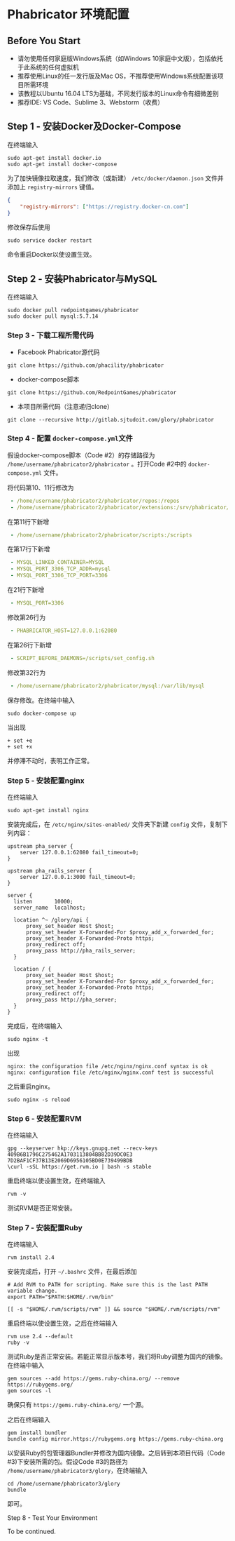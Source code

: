 # Phabricator 环境配置

## Before You Start

* 请勿使用任何家庭版Windows系统（如Windows 10家庭中文版），包括依托于此系统的任何虚拟机
* 推荐使用Linux的任一发行版及Mac OS，不推荐使用Windows系统配置该项目所需环境
* 该教程以Ubuntu 16.04 LTS为基础，不同发行版本的Linux命令有细微差别
* 推荐IDE: VS Code、Sublime 3、Webstorm（收费）

## Step 1 - 安装Docker及Docker-Compose

在终端输入

```
sudo apt-get install docker.io
sudo apt-get install docker-compose
```

为了加快镜像拉取速度，我们修改（或新建） `/etc/docker/daemon.json` 文件并添加上 `registry-mirrors` 键值。

```json
{
    "registry-mirrors": ["https://registry.docker-cn.com"]
}
```

修改保存后使用
```
sudo service docker restart
```

命令重启Docker以使设置生效。

## Step 2 - 安装Phabricator与MySQL

在终端输入

```
sudo docker pull redpointgames/phabricator
sudo docker pull mysql:5.7.14
```

### Step 3 - 下载工程所需代码

* Facebook Phabricator源代码

```
git clone https://github.com/phacility/phabricator
```

* docker-compose脚本

```
git clone https://github.com/RedpointGames/phabricator
```

* 本项目所需代码（注意递归clone）

```
git clone --recursive http://gitlab.sjtudoit.com/glory/phabricator
```

### Step 4 - 配置 `docker-compose.yml`文件

假设docker-compose脚本（Code #2）的存储路径为 `/home/username/phabricator2/phabricator` 。打开Code #2中的 `docker-compose.yml` 文件。

将代码第10、11行修改为

```yml
 - /home/username/phabricator2/phabricator/repos:/repos
 - /home/username/phabricator2/phabricator/extensions:/srv/phabricator/phabricator/src/extensions
```

在第11行下新增

```yml
 - /home/username/phabricator2/phabricator/scripts:/scripts
```

在第17行下新增

```yml
 - MYSQL_LINKED_CONTAINER=MYSQL
 - MYSQL_PORT_3306_TCP_ADDR=mysql
 - MYSQL_PORT_3306_TCP_PORT=3306
```

在21行下新增

```yml
 - MYSQL_PORT=3306
```

修改第26行为

```yml
 - PHABRICATOR_HOST=127.0.0.1:62080
```

在第26行下新增

```yml
 - SCRIPT_BEFORE_DAEMONS=/scripts/set_config.sh
```

修改第32行为

```yml
 - /home/username/phabricator2/phabricator/mysql:/var/lib/mysql
```

保存修改。在终端中输入

```
sudo docker-compose up
```

当出现

```
+ set +e
+ set +x
```

并停滞不动时，表明工作正常。

### Step 5 - 安装配置nginx

在终端输入

```
sudo apt-get install nginx
```

安装完成后，在 `/etc/nginx/sites-enabled/` 文件夹下新建 `config` 文件，复制下列内容：

```
upstream pha_server {
    server 127.0.0.1:62080 fail_timeout=0;
}

upstream pha_rails_server {
    server 127.0.0.1:3000 fail_timeout=0;
}

server {
  listen       10000;
  server_name  localhost;
    
  location ^~ /glory/api {
      proxy_set_header Host $host;
      proxy_set_header X-Forwarded-For $proxy_add_x_forwarded_for;
      proxy_set_header X-Forwarded-Proto https;
      proxy_redirect off;
      proxy_pass http://pha_rails_server;
  }

  location / {
      proxy_set_header Host $host;
      proxy_set_header X-Forwarded-For $proxy_add_x_forwarded_for;
      proxy_set_header X-Forwarded-Proto https;
      proxy_redirect off;
      proxy_pass http://pha_server;
  }
}
```

完成后，在终端输入

```
sudo nginx -t
```

出现

```
nginx: the configuration file /etc/nginx/nginx.conf syntax is ok
nginx: configuration file /etc/nginx/nginx.conf test is successful
```

之后重启nginx。

```
sudo nginx -s reload
```

### Step 6 - 安装配置RVM

在终端输入

```
gpg --keyserver hkp://keys.gnupg.net --recv-keys 409B6B1796C275462A1703113804BB82D39DC0E3 7D2BAF1CF37B13E2069D6956105BD0E739499BDB
\curl -sSL https://get.rvm.io | bash -s stable
```

重启终端以使设置生效，在终端输入

```
rvm -v
```

测试RVM是否正常安装。

### Step 7 - 安装配置Ruby

在终端输入

```
rvm install 2.4
```

安装完成后，打开 `~/.bashrc` 文件，在最后添加

```
# Add RVM to PATH for scripting. Make sure this is the last PATH variable change.
export PATH="$PATH:$HOME/.rvm/bin"

[[ -s "$HOME/.rvm/scripts/rvm" ]] && source "$HOME/.rvm/scripts/rvm" 
```

重启终端以使设置生效，之后在终端输入

```
rvm use 2.4 --default
ruby -v
```

测试Ruby是否正常安装。若能正常显示版本号，我们将Ruby调整为国内的镜像。在终端中输入

```
gem sources --add https://gems.ruby-china.org/ --remove https://rubygems.org/
gem sources -l
```

确保只有 `https://gems.ruby-china.org/` 一个源。

之后在终端输入

```
gem install bundler
bundle config mirror.https://rubygems.org https://gems.ruby-china.org
```

以安装Ruby的包管理器Bundler并修改为国内镜像。之后转到本项目代码（Code #3)下安装所需的包。假设Code #3的路径为 `/home/username/phabricator3/glory`，在终端输入

```
cd /home/username/phabricator3/glory
bundle
```

即可。

Step 8 - Test Your Environment

To be continued.
